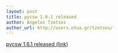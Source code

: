 ```yaml
---
layout: post
title: pycsw 1.6.1 released
author: Angelos Tzotsos
author_url: http://users.ntua.gr/tzotsos/
---
```


[pycsw 1.6.1 released (link)](http://lists.osgeo.org/pipermail/pycsw-devel/2013-August/000239.html)

